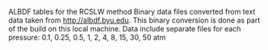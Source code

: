 
ALBDF tables for the RCSLW method
Binary data files converted from text data taken from http://albdf.byu.edu.
This binary conversion is done as part of the build on this local machine.
Data include separate files for each pressure:
0.1, 0.25, 0.5, 1, 2, 4, 8, 15, 30, 50 atm

